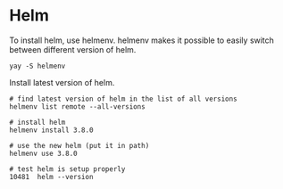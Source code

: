 # Helm 

To install helm, use helmenv. helmenv makes it possible to easily switch between different version of helm.
```
yay -S helmenv
```

Install latest version of helm.
```
# find latest version of helm in the list of all versions
helmenv list remote --all-versions

# install helm
helmenv install 3.8.0

# use the new helm (put it in path)
helmenv use 3.8.0

# test helm is setup properly
10481  helm --version
```
